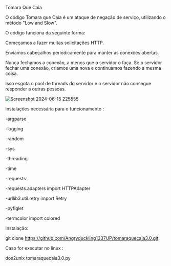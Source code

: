 Tomara Que Caia

O código Tomara que Caia é um ataque de negação de serviço, utilizando o método "Low and Slow".

O código funciona da seguinte forma:

Começamos a fazer muitas solicitações HTTP.

Enviamos cabeçalhos periodicamente para manter as conexões abertas.

Nunca fechamos a conexão, a menos que o servidor o faça. Se o servidor fechar uma conexão, criamos uma nova e continuamos fazendo a mesma coisa.

Isso esgota o pool de threads do servidor e o servidor não consegue responder a outras pessoas.



![Screenshot 2024-06-15 225555](https://github.com/Angryduckling1337UP/tomaraquecaia3.0/assets/168230894/66185182-5775-4d68-b5ea-16fda31e8bff)


Instalações necessária para o funcionamento :

 -argparse
 
-logging
 
 -random
 
 -sys
 
 -threading
 
 -time
 
 -requests
 
 -requests.adapters import HTTPAdapter
 
 -urllib3.util.retry import Retry
 
 -pyfiglet
 
 -termcolor import colored

 Instalação:
 
git clone https://github.com/Angryduckling1337UP/tomaraquecaia3.0.git

Caso for executar no linux :

dos2unix tomaraquecaia3.0.py
 


 
